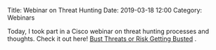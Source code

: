 Title: Webinar on Threat Hunting
Date: 2019-03-18 12:00
Category: Webinars

Today, I took part in a Cisco webinar on threat hunting processes and thoughts. Check it out here! [Bust Threats or Risk Getting Busted](https://learn-umbrella.cisco.com/webcast-library/webinar-bust-threats-or-risk-getting-busted?utm_medium=email&utm_source=cisco-cs&utm_campaign=cs-fy2019-q3-0318-webinar-bust-threats-or-risk-getting-busted&utm_term=pgm&utm_content=cs-fy2019-q3-0318-webinar-bust-threats-or-risk-getting-busted) .
